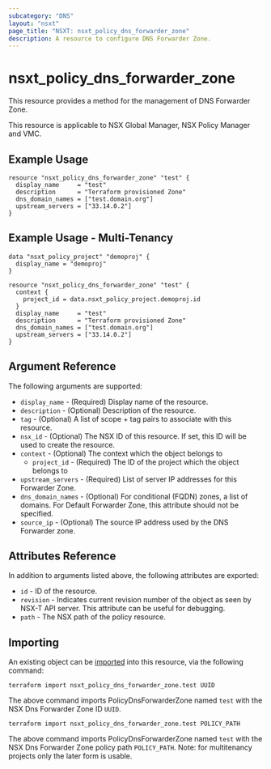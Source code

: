 ```yaml
---
subcategory: "DNS"
layout: "nsxt"
page_title: "NSXT: nsxt_policy_dns_forwarder_zone"
description: A resource to configure DNS Forwarder Zone.
---
```


# nsxt_policy_dns_forwarder_zone

This resource provides a method for the management of DNS Forwarder Zone.

This resource is applicable to NSX Global Manager, NSX Policy Manager and VMC.

## Example Usage

```hcl
resource "nsxt_policy_dns_forwarder_zone" "test" {
  display_name     = "test"
  description      = "Terraform provisioned Zone"
  dns_domain_names = ["test.domain.org"]
  upstream_servers = ["33.14.0.2"]
}
```

## Example Usage - Multi-Tenancy

```hcl
data "nsxt_policy_project" "demoproj" {
  display_name = "demoproj"
}

resource "nsxt_policy_dns_forwarder_zone" "test" {
  context {
    project_id = data.nsxt_policy_project.demoproj.id
  }
  display_name     = "test"
  description      = "Terraform provisioned Zone"
  dns_domain_names = ["test.domain.org"]
  upstream_servers = ["33.14.0.2"]
}
```

## Argument Reference

The following arguments are supported:

* `display_name` - (Required) Display name of the resource.
* `description` - (Optional) Description of the resource.
* `tag` - (Optional) A list of scope + tag pairs to associate with this resource.
* `nsx_id` - (Optional) The NSX ID of this resource. If set, this ID will be used to create the resource.
* `context` - (Optional) The context which the object belongs to
    * `project_id` - (Required) The ID of the project which the object belongs to
* `upstream_servers` - (Required) List of server IP addresses for this Forwarder Zone.
* `dns_domain_names` - (Optional) For conditional (FQDN) zones, a list of domains. For Default Forwarder Zone, this attribute should not be specified.
* `source_ip` - (Optional) The source IP address used by the DNS Forwarder zone.


## Attributes Reference

In addition to arguments listed above, the following attributes are exported:

* `id` - ID of the resource.
* `revision` - Indicates current revision number of the object as seen by NSX-T API server. This attribute can be useful for debugging.
* `path` - The NSX path of the policy resource.

## Importing

An existing object can be [imported][docs-import] into this resource, via the following command:

[docs-import]: https://www.terraform.io/cli/import

```
terraform import nsxt_policy_dns_forwarder_zone.test UUID
```
The above command imports PolicyDnsForwarderZone named `test` with the NSX Dns Forwarder Zone ID `UUID`.

```
terraform import nsxt_policy_dns_forwarder_zone.test POLICY_PATH
```
The above command imports PolicyDnsForwarderZone named `test` with the NSX Dns Forwarder Zone policy path `POLICY_PATH`.
Note: for multitenancy projects only the later form is usable.
